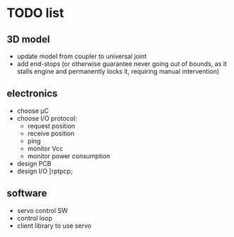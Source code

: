 # TODO list

## 3D model
* update model from coupler to universal joint
* add end-stops (or otherwise guarantee never going out of bounds, as it stalls engine and permanently locks it, requiring manual intervention)

## electronics
* choose µC
* choose I/O protocol:
  * request position
  * receive position
  * ping
  * monitor Vcc
  * monitor power consumption
* design PCB
* design I/O [rptpcp;

## software
* servo control SW
* control loop
* client library to use servo
